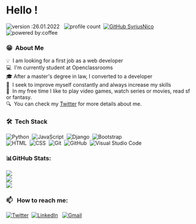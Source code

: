 # Hello !
![version :26.01.2022](https://img.shields.io/badge/version-26.04.2022-informational) &nbsp;
![profile count](https://komarev.com/ghpvc/?username=SyriusNico&color=red)&nbsp;
[![GitHub SyriusNico](https://img.shields.io/github/followers/SyriusNico?label=follow&style=social)](https://github.com/SyriusNico)&nbsp;
![powered by:coffee](https://img.shields.io/badge/powered%20by-coffee%20%E2%98%95-green)
### 😁 &nbsp;About Me

💡 &nbsp;I am looking for a first job as a web developer \
💻 &nbsp;I'm currently student at Openclassrooms\
🎓&nbsp;After a master's degree in law, I converted to a developer\
🌱 &nbsp;I seek to improve myself constantly and always increase my skills\
🎨 &nbsp;In my free time I like to play video games, watch series or movies, read sf or fantasy.\
🔍 &nbsp;You can check my [Twitter](https://twitter.com/NicolasRaynor) for more details about me.


### 🛠 &nbsp;Tech Stack

![Python](https://img.shields.io/badge/-Python-05122A?style=flat&logo=python)&nbsp;
![JavaScript](https://img.shields.io/badge/-JavaScript-05122A?style=flat&logo=javascript)&nbsp;
![Django](https://img.shields.io/badge/-Django-05122A?style=flat&logo=django&logoColor=092E20)&nbsp;
![Bootstrap](https://img.shields.io/badge/-Bootstrap-05122A?style=flat&logo=bootstrap&logoColor=563D7C)\
![HTML](https://img.shields.io/badge/-HTML-05122A?style=flat&logo=HTML5)&nbsp;
![CSS](https://img.shields.io/badge/-CSS-05122A?style=flat&logo=CSS3&logoColor=1572B6)&nbsp;
![Git](https://img.shields.io/badge/-Git-05122A?style=flat&logo=git)&nbsp;
![GitHub](https://img.shields.io/badge/-GitHub-05122A?style=flat&logo=github)&nbsp;
![Visual Studio Code](https://img.shields.io/badge/-Visual%20Studio%20Code-05122A?style=flat&logo=visual-studio-code&logoColor=007ACC)&nbsp;

### 📊GitHub Stats:
![](https://github-readme-stats.vercel.app/api?username=SyriusNico&theme=dark&include_all_commits=false&count_private=false)<br/>
![](https://github-readme-streak-stats.herokuapp.com/?user=SyriusNico&theme=dark)<br/>
![](https://github-readme-stats.vercel.app/api/top-langs/?username=SyriusNico&theme=dark&include_all_commits=false&count_private=false&layout=compact)

### 📫 &nbsp; How to reach me:

<a href="https://twitter.com/NicolasRaynor/"><img alt="Twitter" src="https://img.shields.io/badge/Twitter%20-%230077B5.svg?&style=flat&logo=twitter&logoColor=white"/></a>&nbsp;
<a href="https://www.linkedin.com/in/pierre-nicolas-schleicher/"><img alt="LinkedIn" src="https://img.shields.io/badge/linkedin%20-%230077B5.svg?&style=flat&logo=linkedin&logoColor=white"/></a> &nbsp;
<a href="mailto:pnschlei@gmail.com"><img alt="Gmail" src="https://img.shields.io/badge/Gmail-D14836?style=flat&logo=gmail&logoColor=white" /></a> &nbsp;
